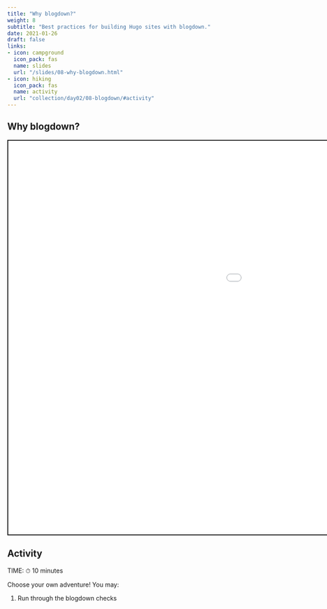 ```yaml
---
title: "Why blogdown?"
weight: 8
subtitle: "Best practices for building Hugo sites with blogdown."
date: 2021-01-26
draft: false
links:
- icon: campground
  icon_pack: fas
  name: slides
  url: "/slides/08-why-blogdown.html"
- icon: hiking
  icon_pack: fas
  name: activity
  url: "collection/day02/08-blogdown/#activity"
---
```


<script src="{{< blogdown/postref >}}index_files/fitvids/fitvids.min.js"></script>

## Why blogdown?

<div class="shareagain" style="min-width:300px;margin:1em auto;">
<iframe src="/slides/08-why-blogdown.html" width="1600" height="900" style="border:2px solid currentColor;" loading="lazy" allowfullscreen></iframe>
<script>fitvids('.shareagain', {players: 'iframe'});</script>
</div>

## Activity

TIME: ⏱ 10 minutes

Choose your own adventure! You may:

1.  Run through the blogdown checks
